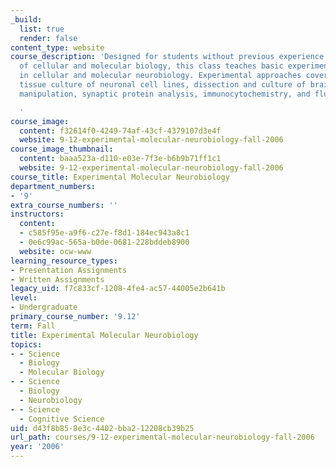 ```yaml
---
_build:
  list: true
  render: false
content_type: website
course_description: 'Designed for students without previous experience in techniques
  of cellular and molecular biology, this class teaches basic experimental techniques
  in cellular and molecular neurobiology. Experimental approaches covered include
  tissue culture of neuronal cell lines, dissection and culture of brain cells, DNA
  manipulation, synaptic protein analysis, immunocytochemistry, and fluorescent microscopy.

  '
course_image:
  content: f32614f0-4249-74af-43cf-4379107d3e4f
  website: 9-12-experimental-molecular-neurobiology-fall-2006
course_image_thumbnail:
  content: baaa523a-d110-e03e-7f3e-b6b9b71ff1c1
  website: 9-12-experimental-molecular-neurobiology-fall-2006
course_title: Experimental Molecular Neurobiology
department_numbers:
- '9'
extra_course_numbers: ''
instructors:
  content:
  - c585f95e-a9f6-c27e-f8d1-184ec943a8c1
  - 0e6c99ac-565a-b0de-0681-228bddeb8900
  website: ocw-www
learning_resource_types:
- Presentation Assignments
- Written Assignments
legacy_uid: f7c833cf-1208-4fe4-ac57-44005e2b641b
level:
- Undergraduate
primary_course_number: '9.12'
term: Fall
title: Experimental Molecular Neurobiology
topics:
- - Science
  - Biology
  - Molecular Biology
- - Science
  - Biology
  - Neurobiology
- - Science
  - Cognitive Science
uid: d43f8b85-8e3c-4402-bba2-12208cb39b25
url_path: courses/9-12-experimental-molecular-neurobiology-fall-2006
year: '2006'
---
```

